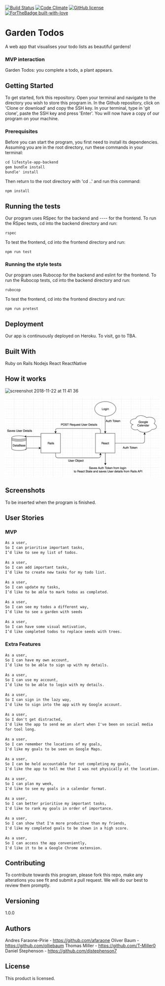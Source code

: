 [![Build Status](https://travis-ci.com/afaraone/final-project.svg?branch=master)](https://travis-ci.com/afaraone/final-project)
[![Code Climate](https://codeclimate.com/github/codeclimate/codeclimate/badges/gpa.svg)](https://codeclimate.com/github/afaraone/final-project)
[![GitHub license](https://img.shields.io/github/license/Naereen/StrapDown.js.svg)](https://github.com/djstephenson7)
[![ForTheBadge built-with-love](http://ForTheBadge.com/images/badges/built-with-love.svg)](https://github.com/djstephenson7)


# Garden Todos

A web app that visualises your todo lists as beautiful gardens!

### MVP interaction

Garden Todos: you complete a todo, a plant appears.

## Getting Started

To get started, fork this repository. Open your terminal and navigate to the directory you wish to store this program in. In the Github repository, click on 'Clone or download' and copy the SSH key. In your terminal, type in 'git clone', paste the SSH key and press 'Enter'. You will now have a copy of our program on your machine.

### Prerequisites

Before you can start the program, you first need to install its dependencies. Assuming you are in the root directory, run these commands in your terminal:

```
cd lifestyle-app-backend
gem bundle install
bundle' install
```
Then return to the root directory with 'cd ..' and run this command:

```
npm install
```

## Running the tests

Our program uses RSpec for the backend and ---- for the frontend. To run the RSpec tests, cd into the backend directory and run:

```
rspec
```

To test the frontend, cd into the frontend directory and run:

```
npm run test
```

### Running the style tests

Our program uses Rubocop for the backend and eslint for the frontend. To run the Rubocop tests, cd into the backend directory and run:

```
rubocop
```

To test the frontend, cd into the frontend directory and run:

```
npm run pretest
```

## Deployment

Our app is continuously deployed on Heroku. To visit, go to TBA.

## Built With

Ruby on Rails
Nodejs
React
ReactNative

## How it works

<img width="865" alt="screenshot 2018-11-22 at 11 41 36" src="https://user-images.githubusercontent.com/41509062/48910354-a3167400-ee67-11e8-9bb2-2986f7e0f516.png">

![alt text](https://github.com/T-Miller0/models/blob/master/Auth%20Token%20flow%20Garden%20ToDo.png)


## Screenshots

To be inserted when the program is finished.

## User Stories

### MVP

```
As a user,
So I can prioritise important tasks,
I’d like to see my list of todos.

As a user,
So I can add important tasks,
I’d like to create new tasks for my todo list.

As a user,
So I can update my tasks,
I’d like to be able to mark todos as completed.

As a user,
So I can see my todos a different way,
I’d like to see a garden with seeds

As a user,
So I can have some visual motivation,
I’d like completed todos to replace seeds with trees.
```

### Extra Features

```
As a user,
So I can have my own account,
I’d like to be able to sign up with my details.

As a user,
So I can use my account,
I’d like to be able to login with my details.

As a user,
So I can sign in the lazy way,
I'd like to sign into the app with my Google account.

As a user,
So I don't get distracted,
I'd like the app to send me an alert when I've been on social media for tool long.

As a user,
So I can remember the locations of my goals,
I'd like my goals to be seen on Google Maps.

As a user,
So I can be held accountable for not completing my goals,
I'd like the app to tell me that I was not physically at the location.

As a user,
So I can plan my week,
I'd like to see my goals in a calendar format.

As a user,
So I can better prioritise my important tasks,
I'd like to rank my goals in order of importance.

As a user,
So I can show that I'm more productive than my friends,
I'd like my completed goals to be shown in a high score.

As a user,
So I can access the app conveniently,
I'd like it to be a Google Chrome extension.
```

## Contributing

To contribute towards this program, please fork this repo, make any alterations you see fit and submit a pull request. We will do our best to review them promptly.

## Versioning

1.0.0

## Authors

Andres Faraone-Pirie - https://github.com/afaraone
Oliver Baum - https://github.com/olliebaum
Thomas Miller - https://github.com/T-Miller0
Daniel Stephenson - https://github.com/djstephenson7

## License

This product is licensed.
